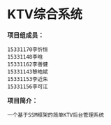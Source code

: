 # KTV综合系统

**项目组成员：**

    15331170李忻恒
    15331148李晗
    15331162李善健
    15331143黎皓斌
    15331153李近朱
    15331156李可江
    
**项目简介：**

    一个基于SSM框架的简单KTV后台管理系统
